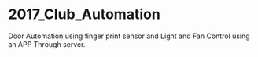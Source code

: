 # 2017_Club_Automation
Door Automation using finger print sensor and Light and Fan Control using an APP Through server.
